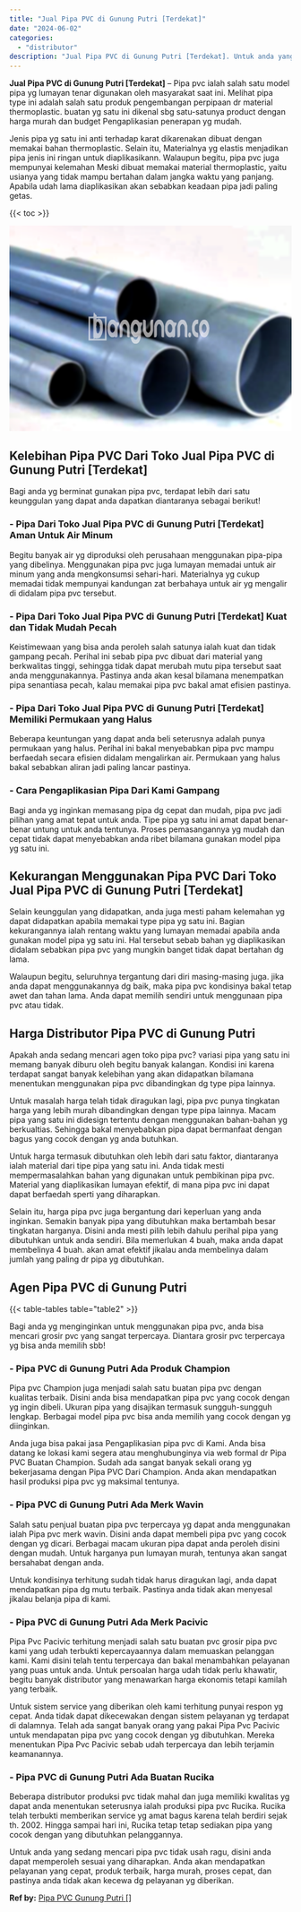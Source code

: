 ```yaml
---
title: "Jual Pipa PVC di Gunung Putri [Terdekat]"
date: "2024-06-02"
categories: 
  - "distributor"
description: "Jual Pipa PVC di Gunung Putri [Terdekat]. Untuk anda yang sedang mencari pipa pvc tidak usah ragu, disini anda dapat memperoleh sesuai yang diharapkan. Anda..."
---
```


**Jual Pipa PVC di Gunung Putri \[Terdekat\]** – Pipa pvc ialah salah satu model pipa yg lumayan tenar digunakan oleh masyarakat saat ini. Melihat pipa type ini adalah salah satu produk pengembangan perpipaan dr material thermoplastic. buatan yg satu ini dikenal sbg satu-satunya product dengan harga murah dan budget Pengaplikasian penerapan yg mudah.

Jenis pipa yg satu ini anti terhadap karat dikarenakan dibuat dengan memakai bahan thermoplastic. Selain itu, Materialnya yg elastis menjadikan pipa jenis ini ringan untuk diaplikasikann. Walaupun begitu, pipa pvc juga mempunyai kelemahan Meski dibuat memakai material thermoplastic, yaitu usianya yang tidak mampu bertahan dalam jangka waktu yang panjang. Apabila udah lama diaplikasikan akan sebabkan keadaan pipa jadi paling getas.

{{< toc >}}

![Jual Pipa PVC di Gunung Putri [Terdekat]](/images/jaul-pipa-pvc-60.png)

## Kelebihan Pipa PVC Dari Toko Jual Pipa PVC di Gunung Putri \[Terdekat\]

Bagi anda yg berminat gunakan pipa pvc, terdapat lebih dari satu keunggulan yang dapat anda dapatkan diantaranya sebagai berikut!

### \- Pipa Dari Toko Jual Pipa PVC di Gunung Putri \[Terdekat\] Aman Untuk Air Minum

Begitu banyak air yg diproduksi oleh perusahaan menggunakan pipa-pipa yang dibelinya. Menggunakan pipa pvc juga lumayan memadai untuk air minum yang anda mengkonsumsi sehari-hari. Materialnya yg cukup memadai tidak mempunyai kandungan zat berbahaya untuk air yg mengalir di didalam pipa pvc tersebut.

### \- Pipa Dari Toko Jual Pipa PVC di Gunung Putri \[Terdekat\] Kuat dan Tidak Mudah Pecah

Keistimewaan yang bisa anda peroleh salah satunya ialah kuat dan tidak gampang pecah. Perihal ini sebab pipa pvc dibuat dari material yang berkwalitas tinggi, sehingga tidak dapat merubah mutu pipa tersebut saat anda menggunakannya. Pastinya anda akan kesal bilamana menempatkan pipa senantiasa pecah, kalau memakai pipa pvc bakal amat efisien pastinya.

### \- Pipa Dari Toko Jual Pipa PVC di Gunung Putri \[Terdekat\] Memiliki Permukaan yang Halus

Beberapa keuntungan yang dapat anda beli seterusnya adalah punya permukaan yang halus. Perihal ini bakal menyebabkan pipa pvc mampu berfaedah secara efisien didalam mengalirkan air. Permukaan yang halus bakal sebabkan aliran jadi paling lancar pastinya.

### \- Cara Pengaplikasian Pipa Dari Kami Gampang

Bagi anda yg inginkan memasang pipa dg cepat dan mudah, pipa pvc jadi pilihan yang amat tepat untuk anda. Tipe pipa yg satu ini amat dapat benar-benar untung untuk anda tentunya. Proses pemasangannya yg mudah dan cepat tidak dapat menyebabkan anda ribet bilamana gunakan model pipa yg satu ini.

## Kekurangan Menggunakan Pipa PVC Dari Toko Jual Pipa PVC di Gunung Putri \[Terdekat\]

Selain keunggulan yang didapatkan, anda juga mesti paham kelemahan yg dapat didapatkan apabila memakai type pipa yg satu ini. Bagian kekurangannya ialah rentang waktu yang lumayan memadai apabila anda gunakan model pipa yg satu ini. Hal tersebut sebab bahan yg diaplikasikan didalam sebabkan pipa pvc yang mungkin banget tidak dapat bertahan dg lama.

Walaupun begitu, seluruhnya tergantung dari diri masing-masing juga. jika anda dapat menggunakannya dg baik, maka pipa pvc kondisinya bakal tetap awet dan tahan lama. Anda dapat memilih sendiri untuk menggunaan pipa pvc atau tidak.

## Harga Distributor Pipa PVC di Gunung Putri

Apakah anda sedang mencari agen toko pipa pvc? variasi pipa yang satu ini memang banyak diburu oleh begitu banyak kalangan. Kondisi ini karena terdapat sangat banyak kelebihan yang akan didapatkan bilamana menentukan menggunakan pipa pvc dibandingkan dg type pipa lainnya.

Untuk masalah harga telah tidak diragukan lagi, pipa pvc punya tingkatan harga yang lebih murah dibandingkan dengan type pipa lainnya. Macam pipa yang satu ini didesign tertentu dengan menggunakan bahan-bahan yg berkualtias. Sehingga bakal menyebabkan pipa dapat bermanfaat dengan bagus yang cocok dengan yg anda butuhkan.

Untuk harga termasuk dibutuhkan oleh lebih dari satu faktor, diantaranya ialah material dari tipe pipa yang satu ini. Anda tidak mesti mempermasalahkan bahan yang digunakan untuk pembikinan pipa pvc. Material yang diaplikasikan lumayan efektif, di mana pipa pvc ini dapat dapat berfaedah sperti yang diharapkan.

Selain itu, harga pipa pvc juga bergantung dari keperluan yang anda inginkan. Semakin banyak pipa yang dibutuhkan maka bertambah besar tingkatan harganya. Disini anda mesti pilih lebih dahulu perihal pipa yang dibutuhkan untuk anda sendiri. Bila memerlukan 4 buah, maka anda dapat membelinya 4 buah. akan amat efektif jikalau anda membelinya dalam jumlah yang paling dr pipa yg dibutuhkan.

## Agen Pipa PVC di Gunung Putri

{{< table-tables table="table2" >}}

Bagi anda yg menginginkan untuk menggunakan pipa pvc, anda bisa mencari grosir pvc yang sangat terpercaya. Diantara grosir pvc terpercaya yg bisa anda memilih sbb!

### \- Pipa PVC di Gunung Putri Ada Produk Champion

Pipa pvc Champion juga menjadi salah satu buatan pipa pvc dengan kualitas terbaik. Disini anda bisa mendapatkan pipa pvc yang cocok dengan yg ingin dibeli. Ukuran pipa yang disajikan termasuk sungguh-sungguh lengkap. Berbagai model pipa pvc bisa anda memilih yang cocok dengan yg diinginkan.

Anda juga bisa pakai jasa Pengaplikasian pipa pvc di Kami. Anda bisa datang ke lokasi kami segera atau menghubunginya via web formal dr Pipa PVC Buatan Champion. Sudah ada sangat banyak sekali orang yg bekerjasama dengan Pipa PVC Dari Champion. Anda akan mendapatkan hasil produksi pipa pvc yg maksimal tentunya.

### \- Pipa PVC di Gunung Putri Ada Merk Wavin

Salah satu penjual buatan pipa pvc terpercaya yg dapat anda menggunakan ialah Pipa pvc merk wavin. Disini anda dapat membeli pipa pvc yang cocok dengan yg dicari. Berbagai macam ukuran pipa dapat anda peroleh disini dengan mudah. Untuk harganya pun lumayan murah, tentunya akan sangat bersahabat dengan anda.

Untuk kondisinya terhitung sudah tidak harus diragukan lagi, anda dapat mendapatkan pipa dg mutu terbaik. Pastinya anda tidak akan menyesal jikalau belanja pipa di kami.

### \- Pipa PVC di Gunung Putri Ada Merk Pacivic

Pipa Pvc Pacivic terhitung menjadi salah satu buatan pvc grosir pipa pvc kami yang udah terbukti kepercayaannya dalam memuaskan pelanggan kami. Kami disini telah tentu terpercaya dan bakal menambahkan pelayanan yang puas untuk anda. Untuk persoalan harga udah tidak perlu khawatir, begitu banyak distributor yang menawarkan harga ekonomis tetapi kamilah yang terbaik.

Untuk sistem service yang diberikan oleh kami terhitung punyai respon yg cepat. Anda tidak dapat dikecewakan dengan sistem pelayanan yg terdapat di dalamnya. Telah ada sangat banyak orang yang pakai Pipa Pvc Pacivic untuk mendapatan pipa pvc yang cocok dengan yg dibutuhkan. Mereka menentukan Pipa Pvc Pacivic sebab udah terpercaya dan lebih terjamin keamanannya.

### \- Pipa PVC di Gunung Putri Ada Buatan Rucika

Beberapa distributor produksi pvc tidak mahal dan juga memiliki kwalitas yg dapat anda menentukan seterusnya ialah produksi pipa pvc Rucika. Rucika telah terbukti memberikan service yg amat bagus karena telah berdiri sejak th. 2002. Hingga sampai hari ini, Rucika tetap tetap sediakan pipa yang cocok dengan yang dibutuhkan pelanggannya.

Untuk anda yang sedang mencari pipa pvc tidak usah ragu, disini anda dapat memperoleh sesuai yang diharapkan. Anda akan mendapatkan pelayanan yang cepat, produk terbaik, harga murah, proses cepat, dan pastinya anda tidak akan kecewa dg pelayanan yg diberikan.

**Ref by:** [Pipa PVC Gunung Putri []](https://id.wikipedia.org/wiki/Pipa)
